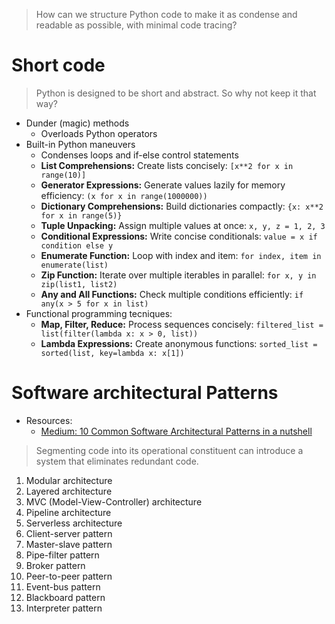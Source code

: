 > How can we structure Python code to make it as condense and readable as possible, with minimal code tracing?

# Short code
> Python is designed to be short and abstract. So why not keep it that way?
- Dunder (magic) methods 
	- Overloads Python operators
- Built-in Python maneuvers
	- Condenses loops and if-else control statements 
	- **List Comprehensions:** Create lists concisely: `[x**2 for x in range(10)]`
	- **Generator Expressions:** Generate values lazily for memory efficiency: `(x for x in range(1000000))`
	- **Dictionary Comprehensions:** Build dictionaries compactly: `{x: x**2 for x in range(5)}`
	- **Tuple Unpacking:** Assign multiple values at once: `x, y, z = 1, 2, 3`
	- **Conditional Expressions:** Write concise conditionals: `value = x if condition else y`
	- **Enumerate Function:** Loop with index and item: `for index, item in enumerate(list)`
	- **Zip Function:** Iterate over multiple iterables in parallel: `for x, y in zip(list1, list2)`
	- **Any and All Functions:** Check multiple conditions efficiently: `if any(x > 5 for x in list)`
 - Functional programming tecniques:
	 - **Map, Filter, Reduce:** Process sequences concisely: `filtered_list = list(filter(lambda x: x > 0, list))`
	- **Lambda Expressions:** Create anonymous functions: `sorted_list = sorted(list, key=lambda x: x[1])`
# Software architectural Patterns
- Resources:
	- [Medium: 10 Common Software Architectural Patterns in a nutshell](https://towardsdatascience.com/10-common-software-architectural-patterns-in-a-nutshell-a0b47a1e9013)
> Segmenting code into its operational constituent can introduce a system that eliminates redundant code.

1. Modular architecture
2. Layered architecture
3. MVC (Model-View-Controller) architecture
4. Pipeline architecture
5. Serverless architecture
6. Client-server pattern
7. Master-slave pattern
8. Pipe-filter pattern
9. Broker pattern
10. Peer-to-peer pattern
11. Event-bus pattern
12. Blackboard pattern
13. Interpreter pattern







